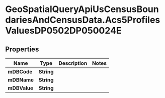 # GeoSpatialQueryApiUsCensusBoundariesAndCensusData.Acs5ProfilesValuesDP0502DP050024E

## Properties

Name | Type | Description | Notes
------------ | ------------- | ------------- | -------------
**mDBCode** | **String** |  | 
**mDBName** | **String** |  | 
**mDBValue** | **String** |  | 


